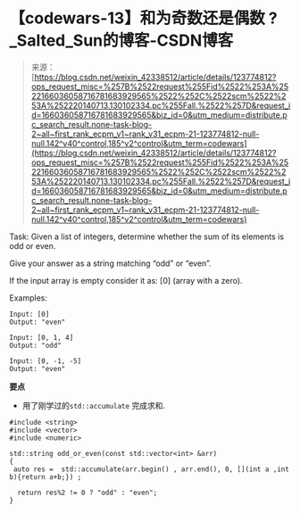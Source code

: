 <!--yml
category: codewars
date: 2022-08-13 11:37:08
-->

# 【codewars-13】和为奇数还是偶数 ?_Salted_Sun的博客-CSDN博客

> 来源：[https://blog.csdn.net/weixin_42338512/article/details/123774812?ops_request_misc=%257B%2522request%255Fid%2522%253A%2522166036058716781683929565%2522%252C%2522scm%2522%253A%252220140713.130102334.pc%255Fall.%2522%257D&request_id=166036058716781683929565&biz_id=0&utm_medium=distribute.pc_search_result.none-task-blog-2~all~first_rank_ecpm_v1~rank_v31_ecpm-21-123774812-null-null.142^v40^control,185^v2^control&utm_term=codewars](https://blog.csdn.net/weixin_42338512/article/details/123774812?ops_request_misc=%257B%2522request%255Fid%2522%253A%2522166036058716781683929565%2522%252C%2522scm%2522%253A%252220140713.130102334.pc%255Fall.%2522%257D&request_id=166036058716781683929565&biz_id=0&utm_medium=distribute.pc_search_result.none-task-blog-2~all~first_rank_ecpm_v1~rank_v31_ecpm-21-123774812-null-null.142^v40^control,185^v2^control&utm_term=codewars)

Task:
Given a list of integers, determine whether the sum of its elements is odd or even.

Give your answer as a string matching “odd” or “even”.

If the input array is empty consider it as: [0] (array with a zero).

Examples:

```
Input: [0]
Output: "even"

Input: [0, 1, 4]
Output: "odd"

Input: [0, -1, -5]
Output: "even" 
```

**要点**

*   用了刚学过的`std::accumulate` 完成求和.

```
#include <string>
#include <vector>
#include <numeric>

std::string odd_or_even(const std::vector<int> &arr)
{
 auto res =  std::accumulate(arr.begin() , arr.end(), 0, [](int a ,int b){return a+b;}) ;

  return res%2 != 0 ? "odd" : "even";  
} 
```